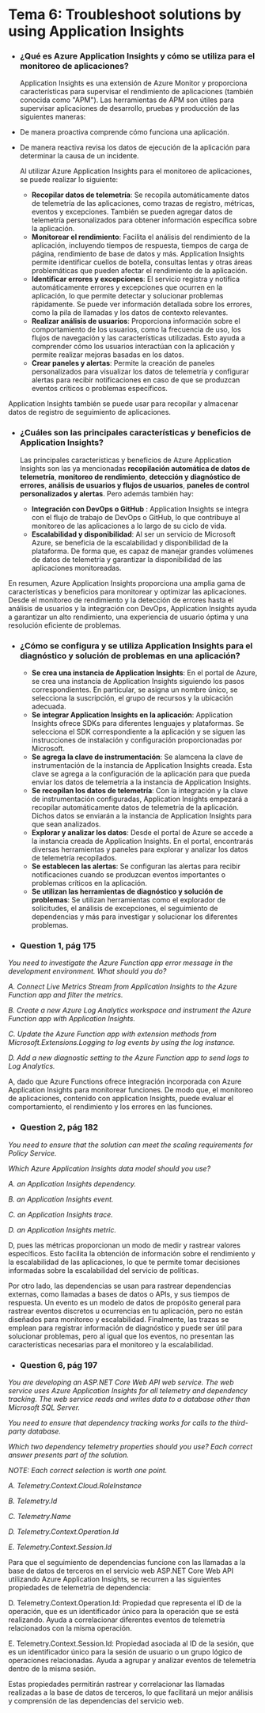 # Tema 6: Troubleshoot solutions by using Application Insights

- ### **¿Qué es Azure Application Insights y cómo se utiliza para el monitoreo de aplicaciones?**

  Application Insights es una extensión de Azure Monitor y proporciona características para supervisar el rendimiento de aplicaciones (también conocida como "APM"). Las herramientas de APM son útiles para supervisar aplicaciones de desarrollo, pruebas y producción de las siguientes maneras:

- De manera proactiva comprende cómo funciona una aplicación.

- De manera reactiva revisa los datos de ejecución de la aplicación para determinar la causa de un incidente.

  Al utilizar Azure Application Insights para el monitoreo de aplicaciones, se puede realizar lo siguiente:

  - **Recopilar datos de telemetría**: Se recopila automáticamente datos de telemetría de las aplicaciones, como trazas de registro, métricas, eventos y excepciones. También se pueden agregar datos de telemetría personalizados para obtener información específica sobre la aplicación.
  - **Monitorear el rendimiento**: Facilita el análisis del rendimiento de la aplicación, incluyendo tiempos de respuesta, tiempos de carga de página, rendimiento de base de datos y más. Application Insights permite identificar cuellos de botella, consultas lentas y otras áreas problemáticas que pueden afectar el rendimiento de la aplicación.
  - **Identificar errores y excepciones**: El servicio registra y notifica automáticamente errores y excepciones que ocurren en la aplicación, lo que permite detectar y solucionar problemas rápidamente. Se puede ver información detallada sobre los errores, como la pila de llamadas y los datos de contexto relevantes.
  - **Realizar análisis de usuarios**: Proporciona información sobre el comportamiento de los usuarios, como la frecuencia de uso, los flujos de navegación y las características utilizadas. Esto ayuda a comprender cómo los usuarios interactúan con la aplicación y permite realizar mejoras basadas en los datos.
  - **Crear paneles y alertas**: Permite la creación de paneles personalizados para visualizar los datos de telemetría y configurar alertas para recibir notificaciones en caso de que se produzcan eventos críticos o problemas específicos.

Application Insights también se puede usar para recopilar y almacenar datos de registro de seguimiento de aplicaciones.

- ### ¿Cuáles son las principales características y beneficios de Application Insights?

  Las principales características y beneficios de Azure Application Insights son las ya mencionadas **recopilación automática de datos de telemetría**, **monitoreo de rendimiento**, **detección y diagnóstico de errores**, **análisis de usuarios y flujos de usuarios**, **paneles de control personalizados y alertas**. Pero además también hay:

  - **Integración con DevOps o GitHub** : Application Insights se integra con el flujo de trabajo de DevOps o GitHub, lo que contribuye al monitoreo de las aplicaciones a lo largo de su ciclo de vida.
  - **Escalabilidad y disponibilidad**: Al ser un servicio de Microsoft Azure, se beneficia de la escalabilidad y disponibilidad de la plataforma. De forma que, es capaz de manejar grandes volúmenes de datos de telemetría y garantizar la disponibilidad de las aplicaciones monitoreadas.

En resumen, Azure Application Insights proporciona una amplia gama de características y beneficios para monitorear y optimizar las aplicaciones. Desde el monitoreo de rendimiento y la detección de errores hasta el análisis de usuarios y la integración con DevOps, Application Insights ayuda a garantizar un alto rendimiento, una experiencia de usuario óptima y una resolución eficiente de problemas.

- ### ¿Cómo se configura y se utiliza Application Insights para el diagnóstico y solución de problemas en una aplicación?

  - **Se crea una instancia de Application Insights**: En el portal de Azure, se crea una instancia de Application Insights siguiendo los pasos correspondientes. En particular, se asigna un nombre único, se selecciona la suscripción, el grupo de recursos y la ubicación adecuada.
  - **Se integrar Application Insights en la aplicación**: Application Insights ofrece SDKs para diferentes lenguajes y plataformas. Se selecciona el SDK correspondiente a la aplicación y se siguen las instrucciones de instalación y configuración proporcionadas por Microsoft.
  - **Se agrega la clave de instrumentación**: Se alamcena la clave de instrumentación de la instancia de Application Insights creada. Esta clave se agrega a la configuración de la aplicación para que pueda enviar los datos de telemetría a la instancia de Application Insights.
  - **Se recopilan los datos de telemetría**: Con la integración y la clave de instrumentación configuradas, Application Insights empezará a recopilar automáticamente datos de telemetría de la aplicación. Dichos datos se enviarán a la instancia de Application Insights para que sean analizados.
  - **Explorar y analizar los datos**: Desde el portal de Azure se accede a la instancia creada de Application Insights. En el portal, encontrarás diversas herramientas y paneles para explorar y analizar los datos de telemetría recopilados. 
  - **Se establecen las alertas**: Se configuran las alertas para recibir notificaciones cuando se produzcan eventos importantes o problemas críticos en la aplicación. 
  - **Se utilizan las herramientas de diagnóstico y solución de problemas**:  Se utilizan herramientas como el explorador de solicitudes, el análisis de excepciones, el seguimiento de dependencias y más para investigar y solucionar los diferentes problemas.

- ### Question 1, pág 175

*You need to investigate the Azure Function app error message in the development environment. What should you do?*

*A. Connect Live Metrics Stream from Application Insights to the Azure Function app and filter the metrics.*

*B. Create a new Azure Log Analytics workspace and instrument the Azure Function app with Application Insights.*

*C. Update the Azure Function app with extension methods from Microsoft.Extensions.Logging to log events by using the log instance.* 

*D. Add a new diagnostic setting to the Azure Function app to send logs to Log Analytics.*

A, dado que Azure Functions ofrece integración incorporada con Azure Application Insights para monitorear funciones. De modo que, el monitoreo de aplicaciones, contenido con application Insights,  puede evaluar el comportamiento, el rendimiento y los errores en las funciones.

- ### Question 2, pág 182

*You need to ensure that the solution can meet the scaling requirements for Policy Service.* 

*Which Azure Application Insights data model should you use?* 

*A. an Application Insights dependency.* 

*B. an Application Insights event.* 

*C. an Application Insights trace.*

*D. an Application Insights metric.*

D, pues las métricas proporcionan un modo de medir y rastrear valores específicos. Esto facilita la obtención de información sobre el rendimiento y la escalabilidad de las aplicaciones, lo que te permite tomar decisiones informadas sobre la escalabilidad del servicio de políticas. 

Por otro lado, las dependencias se usan para rastrear dependencias externas, como llamadas a bases de datos o APIs, y sus tiempos de respuesta. Un evento es un modelo de datos de propósito general para rastrear eventos discretos u ocurrencias en tu aplicación, pero no están diseñados para monitoreo y escalabilidad. Finalmente, las trazas se emplean para registrar información de diagnóstico y puede ser útil para solucionar problemas, pero al igual que los eventos, no presentan las características necesarias para el monitoreo y la escalabilidad.

- ### Question 6, pág 197

*You are developing an ASP.NET Core Web API web service. The web service uses Azure Application Insights for all telemetry and dependency tracking. The web service reads and writes data to a database other than Microsoft SQL Server.* 

*You need to ensure that dependency tracking works for calls to the third-party database.* 

*Which two dependency telemetry properties should you use? Each correct answer presents part of the solution.* 

*NOTE: Each correct selection is worth one point.*

*A. Telemetry.Context.Cloud.RoleInstance*

*B. Telemetry.Id* 

*C. Telemetry.Name* 

*D. Telemetry.Context.Operation.Id* 

*E. Telemetry.Context.Session.Id*

Para que el seguimiento de dependencias funcione con las llamadas a la base de datos de terceros en el servicio web ASP.NET Core Web API utilizando Azure Application Insights, se recurren a las siguientes propiedades de telemetría de dependencia:

D. Telemetry.Context.Operation.Id: Propiedad que representa el ID de la operación, que es un identificador único para la operación que se está realizando. Ayuda a correlacionar diferentes eventos de telemetría relacionados con la misma operación.

E. Telemetry.Context.Session.Id: Propiedad asociada al ID de la sesión, que es un identificador único para la sesión de usuario o un grupo lógico de operaciones relacionadas. Ayuda a agrupar y analizar eventos de telemetría dentro de la misma sesión.

Estas propiedades permitirán rastrear y correlacionar las llamadas realizadas a la base de datos de terceros, lo que facilitará un mejor análisis y comprensión de las dependencias del servicio web.

